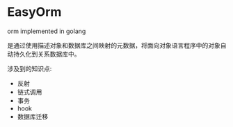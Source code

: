 # EasyOrm
orm implemented in golang

是通过使用描述对象和数据库之间映射的元数据，将面向对象语言程序中的对象自动持久化到关系数据库中。

涉及到的知识点:
* 反射
* 链式调用
* 事务
* hook
* 数据库迁移